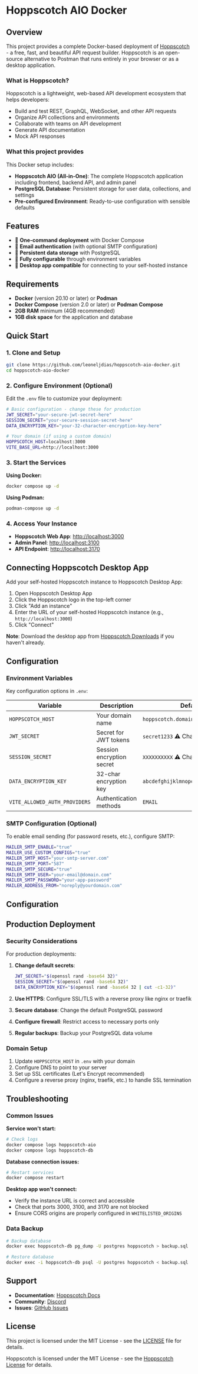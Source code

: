 # Hoppscotch AIO Docker

## Overview

This project provides a complete Docker-based deployment of [Hoppscotch](https://hoppscotch.io) - a free, fast, and beautiful API request builder. Hoppscotch is an open-source alternative to Postman that runs entirely in your browser or as a desktop application.

### What is Hoppscotch?

Hoppscotch is a lightweight, web-based API development ecosystem that helps developers:
- Build and test REST, GraphQL, WebSocket, and other API requests
- Organize API collections and environments
- Collaborate with teams on API development
- Generate API documentation
- Mock API responses

### What this project provides

This Docker setup includes:
- **Hoppscotch AIO (All-in-One)**: The complete Hoppscotch application including frontend, backend API, and admin panel
- **PostgreSQL Database**: Persistent storage for user data, collections, and settings
- **Pre-configured Environment**: Ready-to-use configuration with sensible defaults

## Features

- 🚀 **One-command deployment** with Docker Compose
- 🔐 **Email authentication** (with optional SMTP configuration)
- 💾 **Persistent data storage** with PostgreSQL
- 🔧 **Fully configurable** through environment variables
- 📱 **Desktop app compatible** for connecting to your self-hosted instance

## Requirements

- **Docker** (version 20.10 or later) or **Podman**
- **Docker Compose** (version 2.0 or later) or **Podman Compose**
- **2GB RAM** minimum (4GB recommended)
- **1GB disk space** for the application and database

## Quick Start

### 1. Clone and Setup

```bash
git clone https://github.com/leoneljdias/hoppscotch-aio-docker.git
cd hoppscotch-aio-docker
```

### 2. Configure Environment (Optional)

Edit the `.env` file to customize your deployment:

```bash
# Basic configuration - change these for production
JWT_SECRET="your-secure-jwt-secret-here"
SESSION_SECRET="your-secure-session-secret-here"
DATA_ENCRYPTION_KEY="your-32-character-encryption-key-here"

# Your domain (if using a custom domain)
HOPPSCOTCH_HOST=localhost:3000
VITE_BASE_URL=http://localhost:3000
```

### 3. Start the Services

**Using Docker:**
```bash
docker compose up -d
```

**Using Podman:**
```bash
podman-compose up -d
```

### 4. Access Your Instance

- **Hoppscotch Web App**: [http://localhost:3000](http://localhost:3000)
- **Admin Panel**: [http://localhost:3100](http://localhost:3100)
- **API Endpoint**: [http://localhost:3170](http://localhost:3170)

## Connecting Hoppscotch Desktop App

Add your self-hosted Hoppscotch instance to Hoppscotch Desktop App:

1. Open Hoppscotch Desktop App
2. Click the Hoppscotch logo in the top-left corner
3. Click "Add an instance"
4. Enter the URL of your self-hosted Hoppscotch instance (e.g., `http://localhost:3000`)
5. Click "Connect"

**Note**: Download the desktop app from [Hoppscotch Downloads](https://hoppscotch.com/download) if you haven't already.

## Configuration

### Environment Variables

Key configuration options in `.env`:

| Variable | Description | Default |
|----------|-------------|---------|
| `HOPPSCOTCH_HOST` | Your domain name | `hoppscotch.domain.com` |
| `JWT_SECRET` | Secret for JWT tokens | `secret1233` ⚠️ Change this |
| `SESSION_SECRET` | Session encryption secret | `XXXXXXXXXX` ⚠️ Change this |
| `DATA_ENCRYPTION_KEY` | 32-char encryption key | `abcdefghijklmnopqrstuvwxyz123456` |
| `VITE_ALLOWED_AUTH_PROVIDERS` | Authentication methods | `EMAIL` |

### SMTP Configuration (Optional)

To enable email sending (for password resets, etc.), configure SMTP:

```bash
MAILER_SMTP_ENABLE="true"
MAILER_USE_CUSTOM_CONFIGS="true"
MAILER_SMTP_HOST="your-smtp-server.com"
MAILER_SMTP_PORT="587"
MAILER_SMTP_SECURE="true"
MAILER_SMTP_USER="your-email@domain.com"
MAILER_SMTP_PASSWORD="your-app-password"
MAILER_ADDRESS_FROM="noreply@yourdomain.com"
```

## Configuration

## Production Deployment

### Security Considerations

For production deployments:

1. **Change default secrets**:
   ```bash
   JWT_SECRET="$(openssl rand -base64 32)"
   SESSION_SECRET="$(openssl rand -base64 32)"
   DATA_ENCRYPTION_KEY="$(openssl rand -base64 32 | cut -c1-32)"
   ```

2. **Use HTTPS**: Configure SSL/TLS with a reverse proxy like nginx or traefik
3. **Secure database**: Change the default PostgreSQL password
4. **Configure firewall**: Restrict access to necessary ports only
5. **Regular backups**: Backup your PostgreSQL data volume

### Domain Setup

1. Update `HOPPSCOTCH_HOST` in `.env` with your domain
2. Configure DNS to point to your server
3. Set up SSL certificates (Let's Encrypt recommended)
4. Configure a reverse proxy (nginx, traefik, etc.) to handle SSL termination

## Troubleshooting

### Common Issues

**Service won't start:**
```bash
# Check logs
docker compose logs hoppscotch-aio
docker compose logs hoppscotch-db
```

**Database connection issues:**
```bash
# Restart services
docker compose restart
```

**Desktop app won't connect:**
- Verify the instance URL is correct and accessible
- Check that ports 3000, 3100, and 3170 are not blocked
- Ensure CORS origins are properly configured in `WHITELISTED_ORIGINS`

### Data Backup

```bash
# Backup database
docker exec hoppscotch-db pg_dump -U postgres hoppscotch > backup.sql

# Restore database
docker exec -i hoppscotch-db psql -U postgres hoppscotch < backup.sql
```

## Support

- **Documentation**: [Hoppscotch Docs](https://docs.hoppscotch.io)
- **Community**: [Discord](https://hoppscotch.io/discord)
- **Issues**: [GitHub Issues](https://github.com/hoppscotch/hoppscotch/issues)

## License

This project is licensed under the MIT License - see the [LICENSE](LICENSE) file for details.

Hoppscotch is licensed under the MIT License - see the [Hoppscotch License](https://github.com/hoppscotch/hoppscotch/blob/main/LICENSE) for details.  
